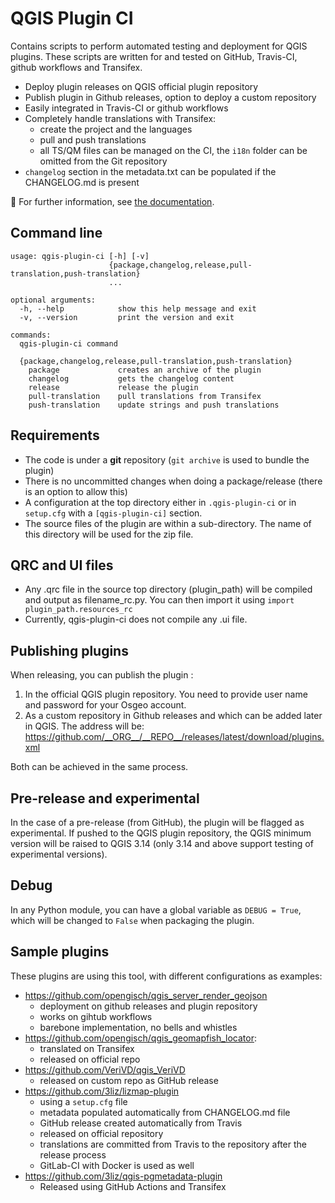 # QGIS Plugin CI

Contains scripts to perform automated testing and deployment for QGIS plugins.
These scripts are written for and tested on GitHub, Travis-CI, github workflows and Transifex.

- Deploy plugin releases on QGIS official plugin repository
- Publish plugin in Github releases, option to deploy a custom repository
- Easily integrated in Travis-CI or github workflows
- Completely handle translations with Transifex:
  - create the project and the languages
  - pull and push translations
  - all TS/QM files can be managed on the CI, the `i18n` folder can be omitted from the Git repository
- `changelog` section in the metadata.txt can be populated if the CHANGELOG.md is present

:book: For further information, see [the documentation](https://opengisch.github.io/qgis-plugin-ci/).

## Command line

```commandline
usage: qgis-plugin-ci [-h] [-v]
                      {package,changelog,release,pull-translation,push-translation}
                      ...

optional arguments:
  -h, --help            show this help message and exit
  -v, --version         print the version and exit

commands:
  qgis-plugin-ci command

  {package,changelog,release,pull-translation,push-translation}
    package             creates an archive of the plugin
    changelog           gets the changelog content
    release             release the plugin
    pull-translation    pull translations from Transifex
    push-translation    update strings and push translations
```

## Requirements

- The code is under a **git** repository (`git archive` is used to bundle the plugin)
- There is no uncommitted changes when doing a package/release (there is an option to allow this)
- A configuration at the top directory either in `.qgis-plugin-ci` or in `setup.cfg` with a `[qgis-plugin-ci]` section.
- The source files of the plugin are within a sub-directory. The name of this directory will be used for the zip file.

## QRC and UI files

- Any .qrc file in the source top directory (plugin_path) will be compiled and output as filename_rc.py. You can then import it using `import plugin_path.resources_rc`
- Currently, qgis-plugin-ci does not compile any .ui file.

## Publishing plugins

When releasing, you can publish the plugin :

1. In the official QGIS plugin repository. You need to provide user name and password for your Osgeo account.
2. As a custom repository in Github releases and which can be added later in QGIS. The address will be: https://github.com/__ORG__/__REPO__/releases/latest/download/plugins.xml

Both can be achieved in the same process.

## Pre-release and experimental

In the case of a pre-release (from GitHub), the plugin will be flagged as experimental.
If pushed to the QGIS plugin repository, the QGIS minimum version will be raised to QGIS 3.14 (only 3.14 and above support testing of experimental versions).

## Debug

In any Python module, you can have a global variable as `DEBUG = True`, which will be changed to `False` when packaging the plugin.

## Sample plugins

These plugins are using this tool, with different configurations as examples:

- https://github.com/opengisch/qgis_server_render_geojson
  - deployment on github releases and plugin repository
  - works on gihtub workflows
  - barebone implementation, no bells and whistles
- https://github.com/opengisch/qgis_geomapfish_locator:
  - translated on Transifex
  - released on official repo
- https://github.com/VeriVD/qgis_VeriVD
  - released on custom repo as GitHub release
- https://github.com/3liz/lizmap-plugin
  - using a `setup.cfg` file
  - metadata populated automatically from CHANGELOG.md file
  - GitHub release created automatically from Travis
  - released on official repository
  - translations are committed from Travis to the repository after the release process
  - GitLab-CI with Docker is used as well
- https://github.com/3liz/qgis-pgmetadata-plugin
  - Released using GitHub Actions and Transifex
